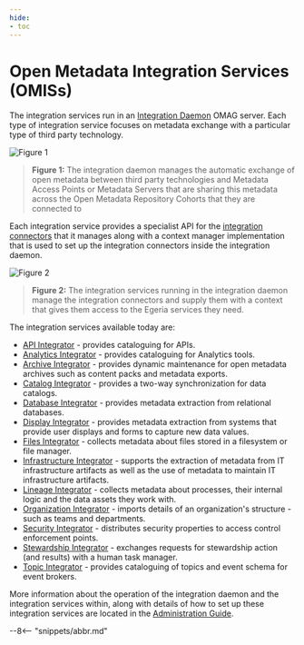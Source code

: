 ```yaml
---
hide:
- toc
---
```


<!-- SPDX-License-Identifier: CC-BY-4.0 -->
<!-- Copyright Contributors to the Egeria project. -->

# Open Metadata Integration Services (OMISs)

The integration services run in an [Integration Daemon](/egeria-docs/concepts/integration-daemon) OMAG server.  Each type of integration service focuses on metadata exchange with a particular type of third party technology.

![Figure 1](/egeria-docs/services/servers/integration-daemon/integration-daemon-in-action.svg)
> **Figure 1:** The integration daemon manages the automatic exchange of open metadata between third party technologies and Metadata Access Points or Metadata Servers that
are sharing this metadata across the Open Metadata Repository Cohorts that they are connected to

Each integration service provides a specialist API for the [integration connectors](/egeria-docs/concepts/integration-connector) that it manages along with a context manager
implementation that is used to set up the integration
connectors inside the integration daemon.

![Figure 2](/egeria-docs/services/servers/integration-daemon/inside-integration-daemon.svg)
> **Figure 2:** The integration services running in the integration daemon manage the integration connectors and supply them with a context that gives them access to the Egeria services they need.

The integration services available today are:

* [API Integrator](api-integrator/overview) - provides cataloguing for APIs.
* [Analytics Integrator](analytics-integrator/overview) - provides cataloguing for Analytics tools.
* [Archive Integrator](archive-integrator/overview) - provides dynamic maintenance for open metadata archives such as content packs and metadata exports.
* [Catalog Integrator](catalog-integrator/overview) - provides a two-way synchronization for data catalogs.
* [Database Integrator](database-integrator/overview) - provides metadata extraction from relational databases.
* [Display Integrator](display-integrator/overview) - provides metadata extraction from systems that provide user displays and forms to capture new data values.
* [Files Integrator](files-integrator/overview) - collects metadata about files stored in a filesystem or file manager.
* [Infrastructure Integrator](infrastructure-integrator/overview) - supports the extraction of metadata from IT infrastructure artifacts as well as the use of metadata to maintain IT infrastructure artifacts.
* [Lineage Integrator](lineage-integrator/overview) - collects metadata about processes, their internal logic and the data assets they work with.
* [Organization Integrator](organization-integrator/overview) - imports details of an organization's structure - such as teams and departments.
* [Security Integrator](security-integrator/overview) - distributes security properties to access control enforcement points.
* [Stewardship Integrator](stewardship-integrator/overview) - exchanges requests for stewardship action (and results) with a human task manager.
* [Topic Integrator](topic-integrator/overview) - provides cataloguing of topics and event schema for event brokers.

More information about the operation of the integration daemon and the integration services within, along with details of how to set up these integration services are located in the [Administration Guide](/egeria-docs/guides/admin/servers/configuring-an-integration-daemon).


--8<-- "snippets/abbr.md"
